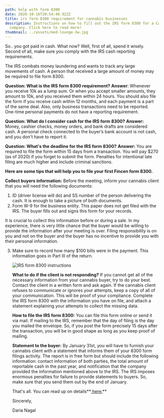 ```yaml
---
path: help with form 8300
date: 2020-10-16T20:54:40.922Z
title: irs form 8300 requirement for cannabis businesses
description: Instructions on how to fill out the IRS form 8300 for a Cannabis
  company. Click here to read more!
thumbnail: ../assets/med-lounge-3w.jpg
---
```

So.. you got paid in cash. What now? Well, first of all, spend it wisely.  Second of all, make sure you comply with the IRS cash reporting requirements. 

The IRS combats money laundering and wants to track any large movements of cash. A person that received a large amount of money may be required to file form 8300.

**Question: What is the IRS** **form 8300 requirement?**
**Answer**: Whenever you receive 10k as a lump sum. Or when you accept smaller amounts, they amount to 10k, and you received them within 24 hours. You should also file the form if you receive cash within 12 months, and each payment is a part of the same deal. 
Also, only business transactions need to be reported. One-time personal payments do not have a reporting requirement.

**Question:** **What do I consider cash for the IRS form 8300?**
**Answer:** Money, cashier checks, money orders, and bank drafts are considered cash. A personal check connected to the buyer’s bank account is not cash, and you don't have to report it.

**Question:** **What's the deadline for the IRS form 8300?**                                                                                                                                          **Answer:** You are required to file the form within 15 days from a transaction. You will pay $270 (as of 2020) if you forget to submit the form. Penalties for intentional late filing are much higher and include criminal sanctions.

**Here are some tips that will help you to file your first Fincen form 8300.**

**Collect buyers information:**
Before the meeting, inform your cannabis client that you will need the following documents: 

1. ID (driver license will do) and SS number of the person delivering the cash. It is enough to take a picture of both documents.
2. Form W-9 for the business entity. This paper does not get filed with the IRS. The buyer fills out and signs this form for your records.

It is crucial to collect this information before or during a sale. In my experience, there is very little chance that the buyer would be willing to provide the information after your meeting is over. Filing responsibility is on you and not on the buyer and the buyer has no incentive to provide you with their personal information. 

3. Make sure to record how many $100 bills were in the payment. This information goes in Part III of the return.

   ![IRS form 8300 instructions](../assets/f8300-1.png "Form 8300 instructions")

   **What to do if the client is not responding?**                                                                                                                  If you cannot get all of the necessary information from your cannabis buyer, try to do your best. Contact the client in a written form and ask again. If the cannabis client refuses to communicate or ignores your attempts, keep a copy of all of your communication. This will be proof of your compliance. Complete the IRS form 8300 with the information you have on file, and attach a statement explaining your attempts to collect the missing data.

   **How to file the IRS form 8300:**
   You can file this form online or send it via mail. If mailing to the IRS, remember that the day of filing is the day you mailed the envelope. So, if you post the form precisely 15 days after the transaction, you will be in good shape as long as you keep proof of mailing. 

   **Statement to the buyer:**
   By January 31st, you will have to furnish your cannabis client with a statement that informs them of your 8300 form filings activity. The report is in free form but should include the following information:  contact information of both parties, the total amount of reportable cash in the past year, and notification that the company provided the information mentioned above to the IRS.
   The IRS imposes enormous penalties for failure to provide statements to buyers. So, make sure that you send them out by the end of January.

   That's all. You can read up on details**[ here:](<3. https://www.irs.gov/pub/irs-pdf/p1544.pdf>)**  

   Sincerely,

   Daria Nagal